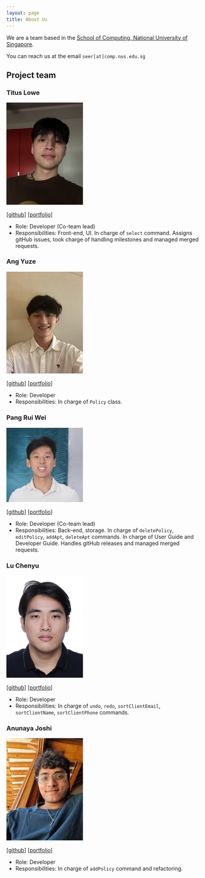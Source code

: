 ```yaml
---
layout: page
title: About Us
---
```


We are a team based in the [School of Computing, National University of Singapore](http://www.comp.nus.edu.sg).

You can reach us at the email `seer[at]comp.nus.edu.sg`

## Project team

### Titus Lowe

<img src="images/tituswe.png" width="200px">

[[github](https://github.com/tituswe)]
[[portfolio](team/tituswe.md)]

* Role: Developer (Co-team lead)
* Responsibilities: Front-end, UI. In charge of `select` command. Assigns gitHub issues, took charge of handling milestones and managed merged requests. 

### Ang Yuze

<img src="images/yzmunchmunch.png" width="200px">

[[github](http://github.com/yzmunchmunch)]
[[portfolio](team/yzmunchmunch.md)]

* Role: Developer    
* Responsibilities: In charge of `Policy` class. 

### Pang Rui Wei

<img src="images/pangrwa.png" width="200px">

[[github](https://github.com/pangrwa)]
[[portfolio](team/pangrwa.md)]

* Role: Developer (Co-team lead) 
* Responsibilities: Back-end, storage. In charge of `deletePolicy`, `editPolicy`, `addApt`, `deleteApt` commands. In charge of User Guide and Developer Guide. Handles gitHub releases and managed merged requests.

### Lu Chenyu

<img src="images/adam07018.png" width="200px">

[[github](http://github.com/adam07018)]
[[portfolio](team/adam07018.md)]

* Role: Developer
* Responsibilities: In charge of `undo`, `redo`, `sortClientEmail`, `sortClientName`, `sortClientPhone` commands. 

### Anunaya Joshi

<img src="images/anunayajoshi.png" width="200px">

[[github](http://github.com/anunayajoshi)]
[[portfolio](team/anunayajoshi.md)]

* Role: Developer
* Responsibilities: In charge of `addPolicy` command and refactoring.
